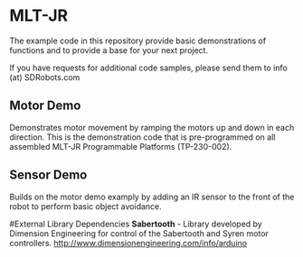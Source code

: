 # MLT-JR
The example code in this repository provide basic demonstrations of functions and to provide a base for your next project. 

If you have requests for additional code samples, please send them to info (at) SDRobots.com

## Motor Demo
Demonstrates motor movement by ramping the motors up and down in each direction. This is the demonstration code that is pre-programmed on all assembled MLT-JR Programmable Platforms (TP-230-002).

## Sensor Demo
Builds on the motor demo examply by adding an IR sensor to the front of the robot to perform basic object avoidance.

#External Library Dependencies
__Sabertooth__ -   Library developed by Dimension Engineering for control of the Sabertooth and Syren motor controllers. 
http://www.dimensionengineering.com/info/arduino

